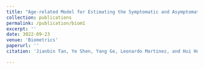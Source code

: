 ```yaml
---
title: "Age-related Model for Estimating the Symptomatic and Asymptomatic Transmissibility of COVID-19 Patients [[DOI]](https://doi.org/10.1111/biom.13814)"
collection: publications
permalink: /publication/biom1
excerpt: ''
date: 3022-09-23
venue: 'Biometrics'
paperurl: ''
citation: 'Jianbin Tan, Ye Shen, Yang Ge, Leonardo Martinez, and Hui Huang (2022),  Age-related Model for Estimating the Symptomatic and Asymptomatic Transmissibility of COVID-19 Patients, $\textit{Biometrics}$, 1–12.'

---
```




